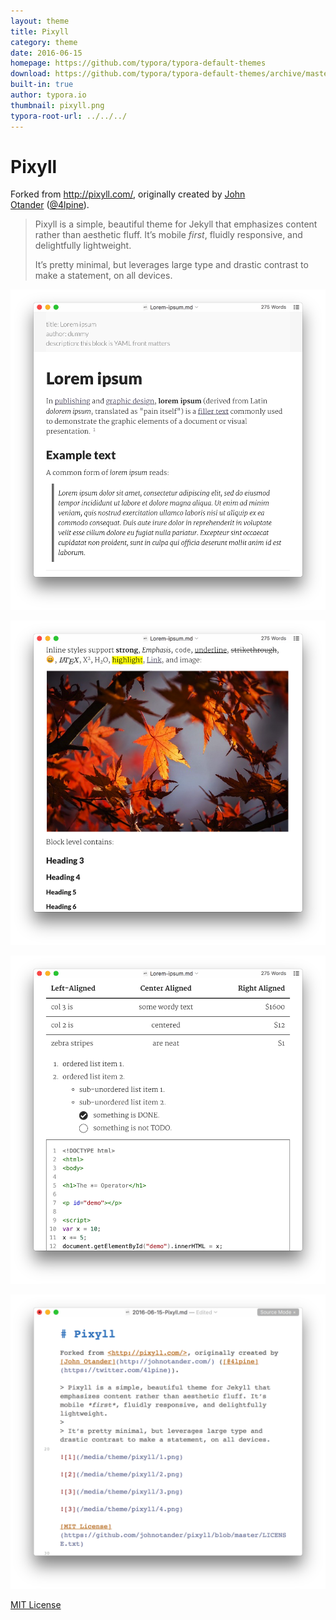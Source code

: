 ```yaml
---
layout: theme
title: Pixyll
category: theme
date: 2016-06-15
homepage: https://github.com/typora/typora-default-themes
download: https://github.com/typora/typora-default-themes/archive/master.zip
built-in: true
author: typora.io
thumbnail: pixyll.png
typora-root-url: ../../../
---
```


# Pixyll

Forked from <http://pixyll.com/>, originally created by [John Otander](http://johnotander.com/) ([@4lpine](https://twitter.com/4lpine)).

> Pixyll is a simple, beautiful theme for Jekyll that emphasizes content rather than aesthetic fluff. It’s mobile *first*, fluidly responsive, and delightfully lightweight.
>
> It’s pretty minimal, but leverages large type and drastic contrast to make a statement, on all devices.

![1](/media/theme/pixyll/1.png)

![2](/media/theme/pixyll/2.png)

![3](/media/theme/pixyll/3.png)

![3](/media/theme/pixyll/4.png)

[MIT License](https://github.com/johnotander/pixyll/blob/master/LICENSE.txt)